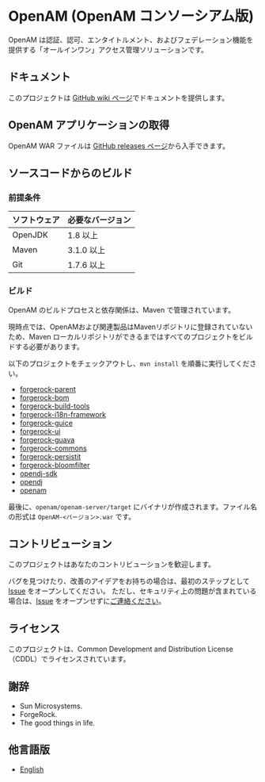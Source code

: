 # OpenAM (OpenAM コンソーシアム版)

OpenAM は認証、認可、エンタイトルメント、およびフェデレーション機能を提供する「オールインワン」アクセス管理ソリューションです。

## ドキュメント

このプロジェクトは [GitHub wiki ページ][github_wiki]でドキュメントを提供します。

## OpenAM アプリケーションの取得

OpenAM WAR ファイルは [GitHub releases ページ][github_releases]から入手できます。

## ソースコードからのビルド

### 前提条件

ソフトウェア           | 必要なバージョン
---------------------- | ----------------
OpenJDK                | 1.8 以上
Maven                  | 3.1.0 以上
Git                    | 1.7.6 以上

### ビルド

OpenAM のビルドプロセスと依存関係は、Maven で管理されています。

現時点では、OpenAMおよび関連製品はMavenリポジトリに登録されていないため、Maven ローカルリポジトリができるまではすべてのプロジェクトをビルドする必要があります。

以下のプロジェクトをチェックアウトし、`mvn install` を順番に実行してください。

* [forgerock-parent](https://github.com/openam-jp/forgerock-parent)
* [forgerock-bom](https://github.com/openam-jp/forgerock-bom)
* [forgerock-build-tools](https://github.com/openam-jp/forgerock-build-tools)
* [forgerock-i18n-framework](https://github.com/openam-jp/forgerock-i18n-framework)
* [forgerock-guice](https://github.com/openam-jp/forgerock-guice)
* [forgerock-ui](https://github.com/openam-jp/forgerock-ui)
* [forgerock-guava](https://github.com/openam-jp/forgerock-guava)
* [forgerock-commons](https://github.com/openam-jp/forgerock-commons)
* [forgerock-persistit](https://github.com/openam-jp/forgerock-persistit)
* [forgerock-bloomfilter](https://github.com/openam-jp/forgerock-bloomfilter)
* [opendj-sdk](https://github.com/openam-jp/opendj-sdk)
* [opendj](https://github.com/openam-jp/opendj)
* [openam](https://github.com/openam-jp/openam)

最後に、`openam/openam-server/target` にバイナリが作成されます。ファイル名の形式は `OpenAM-<バージョン>.war` です。

## コントリビューション

このプロジェクトはあなたのコントリビューションを歓迎します。

バグを見つけたり、改善のアイデアをお持ちの場合は、最初のステップとして [Issue][github_issues] をオープンしてください。
ただし、セキュリティ上の問題が含まれている場合は、[Issue][github_issues] をオープンせずに[ご連絡ください][mail_openam_dev]。

## ライセンス

このプロジェクトは、Common Development and Distribution License（CDDL）でライセンスされています。

## 謝辞

* Sun Microsystems.
* ForgeRock.
* The good things in life.

## 他言語版

* [English](README.md)

[mail_openam_dev]: mailto:openam-dev@OpenAM.jp
[github_issues]: https://github.com/openam-jp/openam/issues
[github_wiki]: https://github.com/openam-jp/openam/wiki
[github_releases]: https://github.com/openam-jp/openam/releases

